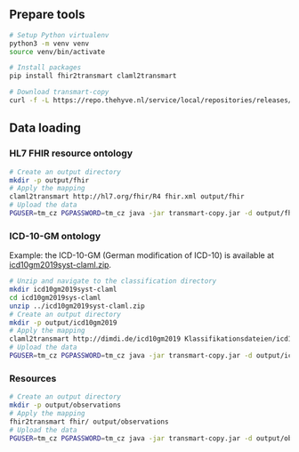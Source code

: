 
## Prepare tools

```bash
# Setup Python virtualenv
python3 -m venv venv
source venv/bin/activate

# Install packages
pip install fhir2transmart claml2transmart

# Download transmart-copy
curl -f -L https://repo.thehyve.nl/service/local/repositories/releases/content/org/transmartproject/transmart-copy/17.1-HYVE-5.9-RC3/transmart-copy-17.1-HYVE-5.9-RC3.jar -o transmart-copy.jar
```

## Data loading

### HL7 FHIR resource ontology

```bash
# Create an output directory
mkdir -p output/fhir
# Apply the mapping
claml2transmart http://hl7.org/fhir/R4 fhir.xml output/fhir
# Upload the data
PGUSER=tm_cz PGPASSWORD=tm_cz java -jar transmart-copy.jar -d output/fhir
```

### ICD-10-GM ontology

Example: the ICD-10-GM (German modification of ICD-10) is available at [icd10gm2019syst-claml.zip].

[icd10gm2019syst-claml.zip]: https://www.dimdi.de/dynamic/.downloads/klassifikationen/icd-10-gm/version2019/icd10gm2019syst-claml.zip

```bash
# Unzip and navigate to the classification directory
mkdir icd10gm2019syst-claml
cd icd10gm2019sys-claml
unzip ../icd10gm2019syst-claml.zip
# Create an output directory
mkdir -p output/icd10gm2019
# Apply the mapping
claml2transmart http://dimdi.de/icd10gm2019 Klassifikationsdateien/icd10gm2019syst_claml_20180921.xml output/icd10gm2019
# Upload the data
PGUSER=tm_cz PGPASSWORD=tm_cz java -jar transmart-copy.jar -d output/icd10gm2019
```

### Resources

```bash
# Create an output directory
mkdir -p output/observations
# Apply the mapping
fhir2transmart fhir/ output/observations
# Upload the data
PGUSER=tm_cz PGPASSWORD=tm_cz java -jar transmart-copy.jar -d output/observations
```
